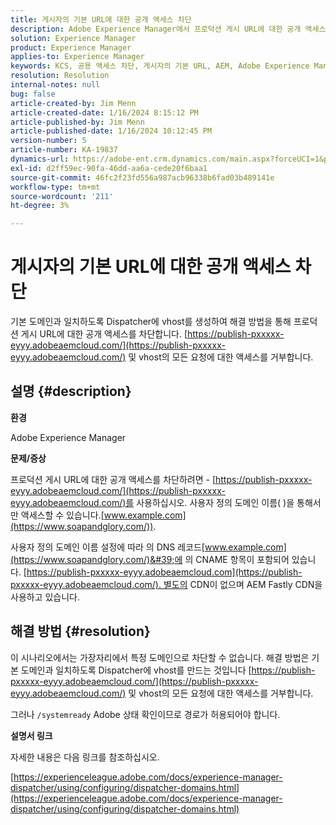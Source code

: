 ```yaml
---
title: 게시자의 기본 URL에 대한 공개 액세스 차단
description: Adobe Experience Manager에서 프로덕션 게시 URL에 대한 공개 액세스를 차단하는 방법을 알아봅니다.
solution: Experience Manager
product: Experience Manager
applies-to: Experience Manager
keywords: KCS, 공용 액세스 차단, 게시자의 기본 URL, AEM, Adobe Experience Manager, 문제 해결, Fastly, CDN, DNS, CNAME
resolution: Resolution
internal-notes: null
bug: false
article-created-by: Jim Menn
article-created-date: 1/16/2024 8:15:12 PM
article-published-by: Jim Menn
article-published-date: 1/16/2024 10:12:45 PM
version-number: 5
article-number: KA-19837
dynamics-url: https://adobe-ent.crm.dynamics.com/main.aspx?forceUCI=1&pagetype=entityrecord&etn=knowledgearticle&id=20ac51f0-abb4-ee11-a569-6045bd006268
exl-id: d2ff59ec-90fa-46dd-aa6a-cede20f6baa1
source-git-commit: 46fc2f23fd556a987acb96338b6fad03b489141e
workflow-type: tm+mt
source-wordcount: '211'
ht-degree: 3%

---
```


# 게시자의 기본 URL에 대한 공개 액세스 차단


기본 도메인과 일치하도록 Dispatcher에 vhost를 생성하여 해결 방법을 통해 프로덕션 게시 URL에 대한 공개 액세스를 차단합니다. [https://publish-pxxxxx-eyyy.adobeaemcloud.com/](https://publish-pxxxxx-eyyy.adobeaemcloud.com/) 및 vhost의 모든 요청에 대한 액세스를 거부합니다.

## 설명 {#description}


<b>환경</b>

Adobe Experience Manager

<b>문제/증상</b>

프로덕션 게시 URL에 대한 공개 액세스를 차단하려면 - [https://publish-pxxxxx-eyyy.adobeaemcloud.com/](https://publish-pxxxxx-eyyy.adobeaemcloud.com/)를 사용하십시오. 사용자 정의 도메인 이름( )을 통해서만 액세스할 수 있습니다.[www.example.com](https://www.soapandglory.com/)).

사용자 정의 도메인 이름 설정에 따라 의 DNS 레코드[www.example.com](https://www.soapandglory.com/)&#39;에 의 CNAME 항목이 포함되어 있습니다. [https://publish-pxxxxx-eyyy.adobeaemcloud.com](https://publish-pxxxxx-eyyy.adobeaemcloud.com/). 별도의 CDN이 없으며 AEM Fastly CDN을 사용하고 있습니다.


## 해결 방법 {#resolution}


이 시나리오에서는 가장자리에서 특정 도메인으로 차단할 수 없습니다. 해결 방법은 기본 도메인과 일치하도록 Dispatcher에 vhost를 만드는 것입니다 [https://publish-pxxxxx-eyyy.adobeaemcloud.com/](https://publish-pxxxxx-eyyy.adobeaemcloud.com/) 및 vhost의 모든 요청에 대한 액세스를 거부합니다.

그러나 `/systemready` Adobe 상태 확인이므로 경로가 허용되어야 합니다.

<b>설명서 링크</b>

자세한 내용은 다음 링크를 참조하십시오.

[https://experienceleague.adobe.com/docs/experience-manager-dispatcher/using/configuring/dispatcher-domains.html](https://experienceleague.adobe.com/docs/experience-manager-dispatcher/using/configuring/dispatcher-domains.html)

